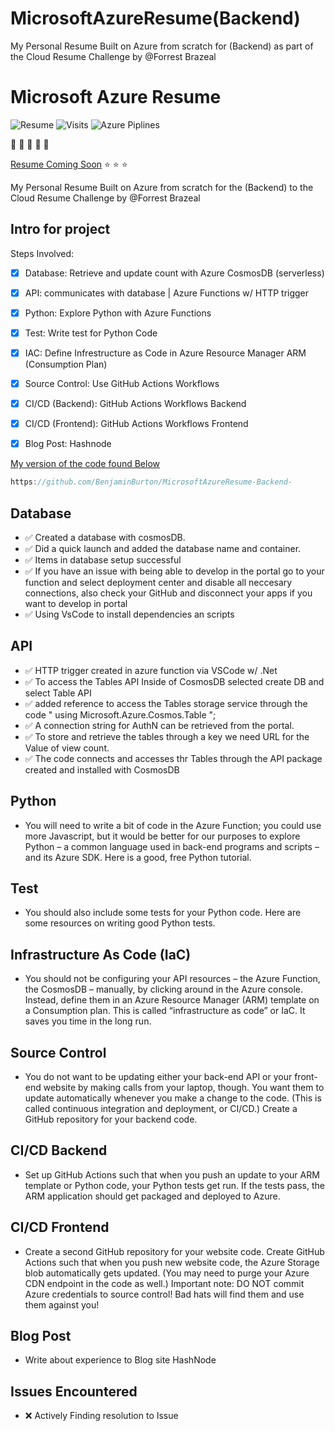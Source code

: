 # MicrosoftAzureResume(Backend)
My Personal Resume Built on Azure from scratch for (Backend) as part of the Cloud Resume Challenge by @Forrest Brazeal

# Microsoft Azure Resume

![Resume](https://img.shields.io/badge/Resume-UnderConstruction-orange) ![Visits](https://img.shields.io/badge/Visits-Currently%20UK-brightgreen) ![Azure Piplines](https://img.shields.io/badge/Azure%20Pipelines-UnderConstruction-orange)

:wave: :wave: :wave: :wave: :wave:

[Resume Coming Soon](https://www.lavellburton.net/) :star: :star: :star:

My Personal Resume Built on Azure from scratch for the (Backend) to the Cloud Resume Challenge by @Forrest Brazeal

## Intro for project

Steps Involved: 

- [x] Database: Retrieve and update count with Azure CosmosDB (serverless)
- [x] API: communicates with database | Azure Functions w/ HTTP trigger 
- [x] Python: Explore Python with Azure Functions
- [x] Test: Write test for Python Code 
- [x] IAC: Define Infrestructure as Code in Azure Resource Manager ARM (Consumption Plan)
- [x] Source Control: Use GitHub Actions Workflows
- [x] CI/CD (Backend): GitHub Actions Workflows Backend
- [x] CI/CD (Frontend): GitHub Actions Workflows Frontend
- [x] Blog Post: Hashnode


[My version of the code found Below](https://github.com/BenjaminBurton/MicrosoftAzureResume)
```js
https://github.com/BenjaminBurton/MicrosoftAzureResume-Backend-

```
## Database
- ✅ Created a database with cosmosDB.  
- ✅ Did a quick launch and added the database name and container.
- ✅ Items in database setup successful
- ✅ If you have an issue with being able to develop in the portal go to your function and select deployment center and disable all neccesary connections, also check your GitHub and disconnect your apps if you want to develop in portal
- ✅ Using VsCode to install dependencies an scripts

## API
- ✅ HTTP trigger created in azure function via VSCode w/ .Net
- ✅ To access the Tables API Inside of CosmosDB selected create DB and select Table API
- ✅ added reference to access the Tables storage service through the code " using Microsoft.Azure.Cosmos.Table ";
- ✅ A connection string for AuthN can be retrieved from the portal.
- ✅ To store and retrieve the tables through a key we need URL for the Value of view count.
- ✅ The code connects and accesses thr Tables through the API package created and installed with CosmosDB

## Python
- You will need to write a bit of code in the Azure Function; you could use more Javascript, but it would be better for our purposes to explore Python – a common language used in back-end programs and scripts – and its Azure SDK. Here is a good, free Python tutorial.

## Test 
- You should also include some tests for your Python code. Here are some resources on writing good Python tests.

## Infrastructure As Code (IaC)
- You should not be configuring your API resources – the Azure Function, the CosmosDB – manually, by clicking around in the Azure console. Instead, define them in an Azure Resource Manager (ARM) template on a Consumption plan. This is called “infrastructure as code” or IaC. It saves you time in the long run.

## Source Control
- You do not want to be updating either your back-end API or your front-end website by making calls from your laptop, though. You want them to update automatically whenever you make a change to the code. (This is called continuous integration and deployment, or CI/CD.) Create a GitHub repository for your backend code.

## CI/CD Backend
- Set up GitHub Actions such that when you push an update to your ARM template or Python code, your Python tests get run. If the tests pass, the ARM application should get packaged and deployed to Azure.

## CI/CD Frontend
- Create a second GitHub repository for your website code. Create GitHub Actions such that when you push new website code, the Azure Storage blob automatically gets updated. (You may need to purge your Azure CDN endpoint in the code as well.) Important note: DO NOT commit Azure credentials to source control! Bad hats will find them and use them against you!

## Blog Post
- Write about experience to Blog site HashNode

## Issues Encountered
- ❌ Actively Finding resolution to Issue